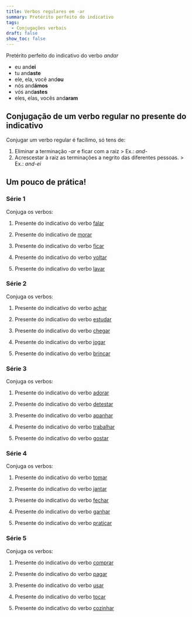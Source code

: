 ```yaml
---
title: Verbos regulares em -ar
summary: Pretérito perfeito do indicativo
tags:
  - Conjugações verbais
draft: false
show_toc: false
---
```

<article>
  
  Pretérito perfeito do indicativo do verbo *andar* 
- eu and**ei**
- tu and**aste**
- ele, ela, você and**ou**
- nós and**ámos**
- vós and**astes**
- eles, elas, vocês and**aram**

</article>

## Conjugação de um verbo regular no presente do indicativo

Conjugar um verbo regular é facílimo, só tens de:
1. Eliminar a terminação *-ar* e ficar com a raiz > Ex.: *and-*
2. Acrescestar à raiz as terminações a negrito das diferentes pessoas. > Ex.: *and-ei*

## Um pouco de prática!
 
### Série 1

Conjuga os verbos:

1. Presente do indicativo do verbo [falar](https://www.verbos-portugueses.info/pt/praticar/tempos.html#141:falar/3)

2. Presente do indicativo de [morar](https://www.verbos-portugueses.info/pt/praticar/tempos.html#622:morar/3) 

3. Presente do indicativo do verbo [ficar](https://www.verbos-portugueses.info/pt/praticar/tempos.html#181:ficar/3)

4. Presente do indicativo do verbo [voltar](https://www.verbos-portugueses.info/pt/praticar/tempos.html#214:voltar/3) 

6. Presente do indicativo do verbo [lavar](https://www.verbos-portugueses.info/pt/praticar/tempos.html#282:lavar/3) 

### Série 2

Conjuga os verbos:

1. Presente do indicativo do verbo [achar](https://www.verbos-portugueses.info/pt/praticar/tempos.html#516:achar/3)

2. Presente do indicativo do verbo [estudar](https://www.verbos-portugueses.info/pt/praticar/tempos.html#468:estudar/3) 

3. Presente do indicativo do verbo [chegar](https://www.verbos-portugueses.info/pt/praticar/tempos.html#206:chegar/3)

4. Presente do indicativo do verbo [jogar](https://www.verbos-portugueses.info/pt/praticar/tempos.html#223:jogar/3)

5. Presente do indicativo do verbo [brincar](https://www.verbos-portugueses.info/pt/praticar/tempos.html#790:brincar/3)

   
### Série 3

Conjuga os verbos:

1. Presente do indicativo do verbo [adorar](https://www.verbos-portugueses.info/pt/praticar/tempos.html#462:adorar/3)

2. Presente do indicativo do verbo [detestar](https://www.verbos-portugueses.info/pt/praticar/tempos.html#1174:detestar/3)

3. Presente do indicativo do verbo [apanhar](https://www.verbos-portugueses.info/pt/praticar/tempos.html#635:apanhar/3)

4. Presente do indicativo do verbo [trabalhar](https://www.verbos-portugueses.info/pt/praticar/tempos.html#155:trabalhar/3)

5. Presente do indicativo do verbo [gostar](https://www.verbos-portugueses.info/pt/praticar/tempos.html#169:gostar/3)


### Série 4

Conjuga os verbos:

1. Presente do indicativo do verbo [tomar](https://www.verbos-portugueses.info/pt/praticar/tempos.html#157:tomar/3)

2. Presente do indicativo do verbo [jantar](https://www.verbos-portugueses.info/pt/praticar/tempos.html#634:jantar/3)

3. Presente do indicativo do verbo [fechar](https://www.verbos-portugueses.info/pt/praticar/tempos.html#222:fechar/3)

4. Presente do indicativo do verbo [ganhar](https://www.verbos-portugueses.info/pt/praticar/tempos.html#278:ganhar/3) 

5. Presente do indicativo do verbo [praticar](https://www.verbos-portugueses.info/pt/praticar/tempos.html#333:praticar/3)

### Série 5

Conjuga os verbos:

1. Presente do indicativo do verbo [comprar](https://www.verbos-portugueses.info/pt/praticar/tempos.html#267:comprar/3)

2. Presente do indicativo do verbo [pagar](https://www.verbos-portugueses.info/pt/praticar/tempos.html#167:pagar/3)

3. Presente do indicativo do verbo [usar](https://www.verbos-portugueses.info/pt/praticar/tempos.html#179:usar/3)

4. Presente do indicativo do verbo [tocar](https://www.verbos-portugueses.info/pt/praticar/tempos.html#202:tocar/3) 

5. Presente do indicativo do verbo [cozinhar](https://www.verbos-portugueses.info/pt/praticar/tempos.html#221:cozinhar/3)
